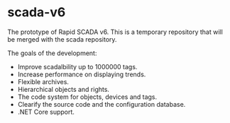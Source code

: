 # scada-v6
The prototype of Rapid SCADA v6. This is a temporary repository that will be merged with the scada repository.

The goals of the development:
* Improve scadalbility up to 1000000 tags.
* Increase performance on displaying trends.
* Flexible archives.
* Hierarchical objects and rights.
* The code system for objects, devices and tags.
* Clearify the source code and the configuration database.
* .NET Core support.
